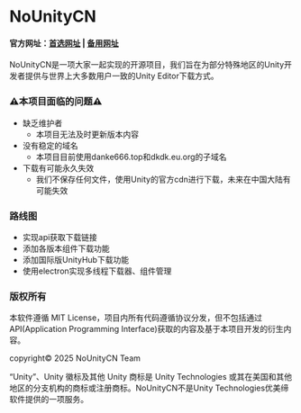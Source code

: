 # NoUnityCN

#### 官方网址：[首选网址](https://nounitycn.danke666.top/) | [备用网址](https://unity.dkdk.eu.org/)

NoUnityCN是一项大家一起实现的开源项目，我们旨在为部分特殊地区的Unity开发者提供与世界上大多数用户一致的Unity Editor下载方式。

### ⚠️本项目面临的问题⚠️
- 缺乏维护者
  - 本项目无法及时更新版本内容
- 没有稳定的域名
  - 本项目目前使用danke666.top和dkdk.eu.org的子域名
- 下载有可能永久失效
  - 我们不保存任何文件，使用Unity的官方cdn进行下载，未来在中国大陆有可能失效


### 路线图
- 实现api获取下载链接
- 添加各版本组件下载功能
- 添加国际版UnityHub下载功能
- 使用electron实现多线程下载器、组件管理

### 版权所有
本软件遵循 MIT License，项目内所有代码遵循协议分发，但不包括通过API(Application Programming Interface)获取的内容及基于本项目开发的衍生内容。

copyright©️ 2025 NoUnityCN Team

“Unity”、Unity 徽标及其他 Unity 商标是 Unity Technologies 或其在美国和其他地区的分支机构的商标或注册商标。NoUnityCN不是Unity Technologies优美缔软件提供的一项服务。
